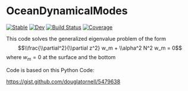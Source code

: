 # OceanDynamicalModes

[![Stable](https://img.shields.io/badge/docs-stable-blue.svg)](https://anthony-meza.github.io/OceanDynamicalModes.jl/stable/)
[![Dev](https://img.shields.io/badge/docs-dev-blue.svg)](https://anthony-meza.github.io/OceanDynamicalModes.jl/dev/)
[![Build Status](https://github.com/anthony-meza/OceanDynamicalModes.jl/actions/workflows/CI.yml/badge.svg?branch=main)](https://github.com/anthony-meza/OceanDynamicalModes.jl/actions/workflows/CI.yml?query=branch%3Amain)
[![Coverage](https://codecov.io/gh/anthony-meza/OceanDynamicalModes.jl/branch/main/graph/badge.svg)](https://codecov.io/gh/anthony-meza/OceanDynamicalModes.jl)

This code solves the generalized eigenvalue problem of the form 
$$\\frac{\\partial^2}{\\partial z^2} w_m + \\alpha^2 N^2 w_m = 0$$
where $w_m = 0$ at the surface and the bottom


Code is based on this Python Code: 

https://gist.github.com/douglatornell/5479638
